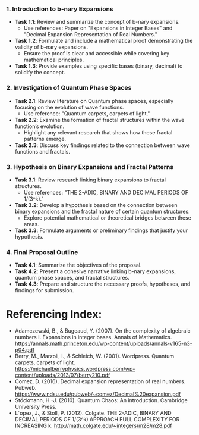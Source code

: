 ### 1. **Introduction to b-nary Expansions**
   - **Task 1.1**: Review and summarize the concept of b-nary expansions.
     - Use references: Paper on "Expansions in Integer Bases" and "Decimal Expansion Representation of Real Numbers."
   - **Task 1.2**: Formulate and include a mathematical proof demonstrating the validity of b-nary expansions.
     - Ensure the proof is clear and accessible while covering key mathematical principles.
   - **Task 1.3**: Provide examples using specific bases (binary, decimal) to solidify the concept.

### 2. **Investigation of Quantum Phase Spaces**
   - **Task 2.1**: Review literature on Quantum phase spaces, especially focusing on the evolution of wave functions.
     - Use reference: "Quantum carpets, carpets of light."
   - **Task 2.2**: Examine the formation of fractal structures within the wave function’s evolution.
     - Highlight any relevant research that shows how these fractal patterns emerge.
   - **Task 2.3**: Discuss key findings related to the connection between wave functions and fractals.

### 3. **Hypothesis on Binary Expansions and Fractal Patterns**
   - **Task 3.1**: Review research linking binary expansions to fractal structures.
     - Use references: "THE 2-ADIC, BINARY AND DECIMAL PERIODS OF 1/(3^k)."
   - **Task 3.2**: Develop a hypothesis based on the connection between binary expansions and the fractal nature of certain quantum structures.
     - Explore potential mathematical or theoretical bridges between these areas.
   - **Task 3.3**: Formulate arguments or preliminary findings that justify your hypothesis.

### 4. **Final Proposal Outline**
   - **Task 4.1**: Summarize the objectives of the proposal.
   - **Task 4.2**: Present a cohesive narrative linking b-nary expansions, quantum phase spaces, and fractal structures.
   - **Task 4.3**: Prepare and structure the necessary proofs, hypotheses, and findings for submission.

# Referencing Index: 
- Adamczewski, B., & Bugeaud, Y. (2007). On the complexity of algebraic numbers I. Expansions in integer bases. Annals of Mathematics. https://annals.math.princeton.edu/wp-content/uploads/annals-v165-n3-p04.pdf 
- Berry, M., Marzoli, I., & Schleich, W. (2001). Wordpress. Quantum carpets, carpets of light. https://michaelberryphysics.wordpress.com/wp-content/uploads/2013/07/berry210.pdf 
- Comez, D. (2016). Decimal expansion representation of real numbers. Pubweb. https://www.ndsu.edu/pubweb/~comez/Decimal%20expansion.pdf 
- Stöckmann, H.-J. (2010). Quantum Chaos: An introduction. Cambridge University Press. 
- L´opez, J., & Stoll, P. (2012). Colgate. THE 2-ADIC, BINARY AND DECIMAL PERIODS OF 1/(3^k) APPROACH FULL COMPLEXITY FOR INCREASING k. http://math.colgate.edu/~integers/m28/m28.pdf 
